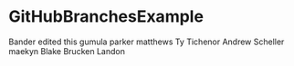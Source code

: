 # GitHubBranchesExample
Bander edited this
gumula
parker matthews
Ty Tichenor
Andrew Scheller
maekyn
Blake Brucken
Landon
